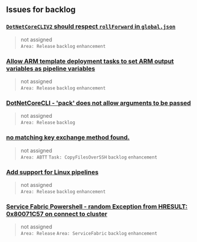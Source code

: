 ## Issues for backlog
  
###  [`DotNetCoreCLIV2` should respect `rollForward` in `global.json`](https://github.com/microsoft/azure-pipelines-tasks/issues/13376)  
> not assigned  
  `Area: Release` `backlog` `enhancement`
  
###  [Allow ARM template deployment tasks to set ARM output variables as pipeline variables](https://github.com/microsoft/azure-pipelines-tasks/issues/13032)  
> not assigned  
  `Area: Release` `backlog` `enhancement`
  
###  [DotNetCoreCLI - 'pack' does not allow arguments to be passed](https://github.com/microsoft/azure-pipelines-tasks/issues/11640)  
> not assigned  
  `Area: Release` `backlog`
  
###  [no matching key exchange method found.](https://github.com/microsoft/azure-pipelines-tasks/issues/10642)  
> not assigned  
  `Area: ABTT` `Task: CopyFilesOverSSH` `backlog` `enhancement`
  
###  [Add support for Linux pipelines](https://github.com/microsoft/azure-pipelines-tasks/issues/10341)  
> not assigned  
  `Area: Release` `backlog` `enhancement`
  
###  [Service Fabric Powershell - random Exception from HRESULT: 0x80071C57 on connect to cluster](https://github.com/microsoft/azure-pipelines-tasks/issues/9351)  
> not assigned  
  `Area: Release` `Area: ServiceFabric` `backlog` `enhancement`